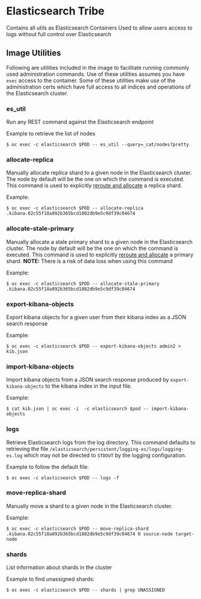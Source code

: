 # Elasticsearch Tribe

Contains all utils as Elasticsearch Containers
Used to allow users access to logs without full control over Elasticsearch

## Image Utilities
Following are utilities included in the image to facilitate running commonly used
administration commands.  Use of these utilities assumes you have `exec` access
to the container.  Some of these utilities make use of the administration certs which have
full access to all indices and operations of the Elasticsearch cluster.

### es_util
Run any REST command against the Elasticsearch endpoint

Example to retrieve the list of nodes
```
$ oc exec -c elasticsearch $POD -- es_util --query=_cat/nodes?pretty
```

### allocate-replica
Manually allocate replica shard to a given node in the Elasticsearch cluster.  The node
by default will be the one on which the command is executed. This command
is used to explicitly [reroute and allocate](https://www.elastic.co/guide/en/elasticsearch/reference/5.6/cluster-reroute.html#cluster-reroute)
a replica shard.

Example:
```
$ oc exec -c elasticsearch $POD -- allocate-replica .kibana.02c55f18a892b365bcd1802db9e5c9df39c04674
```

### allocate-stale-primary
Manually allocate a stale primary shard to a given node in the Elasticsearch cluster.  The node
by default will be the one on which the command is executed. This command
is used to explicitly [reroute and allocate](https://www.elastic.co/guide/en/elasticsearch/reference/5.6/cluster-reroute.html#cluster-reroute)
a primary shard. **NOTE:** There is a risk of data loss when using this command

Example:
```
$ oc exec -c elasticsearch $POD -- allocate-stale-primary .kibana.02c55f18a892b365bcd1802db9e5c9df39c04674
```
### export-kibana-objects
Export kibana objects for a given user from their kibana index as a JSON search response

Example:
```
$ oc exec -c elasticsearch $POD -- export-kibana-objects admin2 > kib.json
```
### import-kibana-objects
Import kibana objects from a JSON search response produced by `export-kibana-objects` to the kibana index in the
input file.

Example:
```
$ cat kib.json | oc exec -i  -c elasticsearch $pod -- import-kibana-objects
```

### logs
Retrieve Elasticsearch logs from the log directory. This command defaults to retrieving
the file `/elasticsearch/persistent/logging-es/logs/logging-es.log` which may not be directed to
`STDOUT` by the logging configuration.

Example to follow the default file:
```
$ oc exec -c elasticsearch $POD -- logs -f
```

### move-replica-shard
Manually move a shard to a given node in the Elasticsearch cluster.

Example:
```
$ oc exec -c elasticsearch $POD -- move-replica-shard .kibana.02c55f18a892b365bcd1802db9e5c9df39c04674 0 source-node target-node
```

### shards
List information about shards in the cluster

Example to find unassigned shards:
```
$ oc exec -c elasticsearch $POD -- shards | grep UNASSIGNED
```
